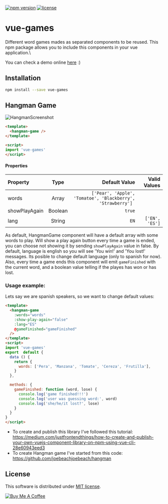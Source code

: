 [![npm version](https://badge.fury.io/js/vue-games.svg)](https://badge.fury.io/js/vue-games)
[![license](https://img.shields.io/github/license/mashape/apistatus.svg)](https://github.com/apertureless/vue-chartjs/blob/master/LICENSE.txt)

# vue-games

  Different word games mades as separated components to be reused.
  This npm package allows you to include this components in your vue application.\

  You can check a demo online [here](https://josefinaestevez.github.io/vue-games/) :)

## Installation

```bash
npm install --save vue-games
```

  

## Hangman Game

![HangmanScreenshot](https://github.com/josefinaestevez/vue-games/blob/master/src/assets/img/hangman1.png?raw=true)

```html
<template>
  <hangman-game />
</template>

<script>
import 'vue-games'
</script>
```
#### Properties

| Property      | Type        | Default Value                                              | Valid Values |
| :---          |    :----:   |                                                       ---: |         ---: |
| words         | Array       | `['Pear', 'Apple', 'Tomatoe', 'Blackberry', 'Strawberry'] `|              |
| showPlayAgain | Boolean     | `true`                                                     |              |
| lang          | String      | `EN`                                                       |`['EN', 'ES']`|

As default, HangmanGame component will have a default array with some words to play. Will show a play again button every time a game is ended, you can choose not showing it by sending `showPlayAgain` value in false. By default, language is english so you will see 'You win!' and 'You lost!' messages. Its posible to change default language (only to spanish for now).
Also, every time a game ends this component will emit `gameFinished` with the current word, and a boolean value telling if the playes has won or has lost.

### Usage example:

Lets say we are spanish speakers, so we want to change default values:

```html
<template>
  <hangman-game
    :words="words"
    :show-play-again="false"
    :lang="ES"
    @gameFinished="gameFinished"
  />
</template>
<script>
import 'vue-games'
export  default {
  data () {
    return {
      words: ['Pera', 'Manzana', 'Tomate', 'Cereza', 'Frutilla'],
    }
  },

  methods: {
    gameFinished: function (word, lose) {
      console.log('game finished!!!')
      console.log('user was guessing word:', word)
      console.log('she/he/it lost?', lose)
    }
  }
}
</script>
```

- To create and publish this library I've followed this tutorial: https://medium.com/justfrontendthings/how-to-create-and-publish-your-own-vuejs-component-library-on-npm-using-vue-cli-28e60943eed3
- To create Hangman game I've started from this code: https://github.com/joebeachjoebeach/hangman

## License

This software is distributed under [MIT license](LICENSE.txt).

<a href="https://www.buymeacoffee.com/wbOcFgG" target="_blank"><img src="https://www.buymeacoffee.com/assets/img/custom_images/purple_img.png" alt="Buy Me A Coffee" style="height: auto !important;width: auto !important;" ></a>